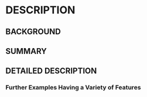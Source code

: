 # DESCRIPTION

## BACKGROUND

## SUMMARY

## DETAILED DESCRIPTION

### Further Examples Having a Variety of Features

